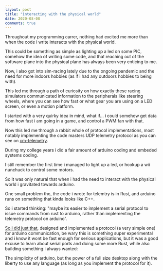 ```yaml
---
layout: post
title: "interacting with the physical world"
date: 2020-08-08
comments: true
---
```


<p class="intro">
Throughout my programming carrer, nothing had excited me more than when the code i write interacts with the physical world.
</p>

This could be something as simple as lighting up a led on some PIC, somehow the idea of writing some code, 
and that reaching out of the software plane into the physical plane has always been very enticing to me.

Now, i also got into sim-racing lately due to the ongoing pandemic and the need for more indoors hobbies (as if i had any outdoors hobbies to being with).

This led me through a path of curiosity on how exactly these racing simulators communicated information to the peripherals like steering wheels,
where you can see how fast or what gear you are using on a LED screen, or even a motion platform.

I started with a very quirky idea in mind, what if... i could somehow get data from how fast i am going in a game, and control a PWM fan with that.

Now this led me through a rabbit whole of protocol implementations, most notably implementing the code masters UDP telemetry protocol as you can see on [cm-telemetry](https://github.com/ozkar99/cm-telemetry).

During my college years i did a fair amount of arduino coding and embeded systems coding.

I still remember the first time i managed to light up a led, or hookup a wii nunchuck to control some motors.

So it was only natural that when i had the need to interact with the physical world i gravitated towards arduino.

One small problem tho, the code i wrote for telemtry is in Rust, and arduino runs on something that kinda looks like C++.

So i started thinking: "maybe its easier to implement a serial protocol to issue commands from rust to arduino, rather than implementing the telemetry protocol on arduino".

[So i did just that](https://github.com/gpioduino/spec), designed and implemented a protocol (a very simple one) for arduino communication, be wary this is something super experimental and i know it wont be fast enough for serious applications, but it was a good excuse to learn about serial ports and doing some more Rust, while also building something i always wanted:

The simplicity of arduino, but the power of a full size desktop along with the liberty to use any language (as long as you implement the protocol for it).
